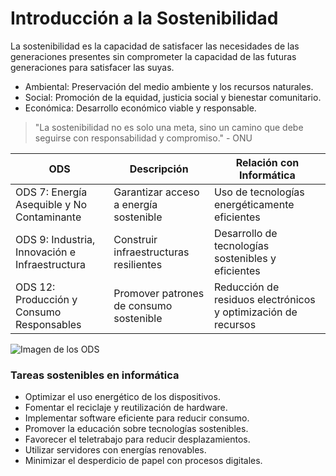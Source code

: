 # Introducción a la Sostenibilidad
La sostenibilidad es la capacidad de satisfacer las necesidades de las generaciones presentes sin comprometer la capacidad de las futuras generaciones para satisfacer las suyas.
- Ambiental: Preservación del medio ambiente y los recursos naturales.
- Social: Promoción de la equidad, justicia social y bienestar comunitario.
- Económica: Desarrollo económico viable y responsable.
> "La sostenibilidad no es solo una meta, sino un camino que debe seguirse con responsabilidad y compromiso." - ONU

| ODS| Descripción | Relación con Informática |
|-----|-----|-----|
| ODS 7: Energía Asequible y No Contaminante | Garantizar acceso a energía sostenible | Uso de tecnologías energéticamente eficientes |
| ODS 9: Industria, Innovación e Infraestructura | Construir infraestructuras resilientes | Desarrollo de tecnologías sostenibles y eficientes |
| ODS 12: Producción y Consumo Responsables | Promover patrones de consumo sostenible | Reducción de residuos electrónicos y optimización de recursos |

![Imagen de los ODS](https://www.ekomodo.eus/blog/wp-content/uploads/2020/02/ODS-Objetivos-Desarrollo-Sostenible-Ekomodo-e1582029087666-1024x607.jpg)

### Tareas sostenibles en informática

- Optimizar el uso energético de los dispositivos.
- Fomentar el reciclaje y reutilización de hardware.
- Implementar software eficiente para reducir consumo.
- Promover la educación sobre tecnologías sostenibles.
- Favorecer el teletrabajo para reducir desplazamientos.
- Utilizar servidores con energías renovables.
- Minimizar el desperdicio de papel con procesos digitales.

